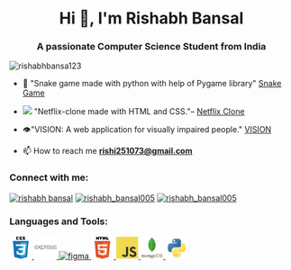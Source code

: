 <h1 align="center">Hi 👋, I'm Rishabh Bansal</h1>
<h3 align="center">A passionate Computer Science Student from India</h3>

<p align="left"> <img src="https://komarev.com/ghpvc/?username=rishabhbansa123&label=Profile%20views&color=0e75b6&style=flat" alt="rishabhbansa123" /> </p>

- 🐍 "Snake game made with python with help of Pygame library" [Snake Game](https://github.com/RishabhBansa123/Snake-Game)

- <img src="https://img.icons8.com/?size=100&id=GJ1x26ZmfZ96&format=png&color=000000" width="35"/> "Netflix-clone made with HTML and CSS."– [Netflix Clone](https://github.com/Rishabhbansal005/Netflix-clone)
- 👁️"VISION: A web application for visually impaired people." [VISION](https://github.com/Rishabhbansal005/VISION)

- 📫 How to reach me **rishi251073@gmail.com**



<h3 align="left">Connect with me:</h3>
<p align="left">
<a href="https://linkedin.com/in/rishabh bansal" target="blank"><img align="center" src="https://raw.githubusercontent.com/rahuldkjain/github-profile-readme-generator/master/src/images/icons/Social/linked-in-alt.svg" alt="rishabh bansal" height="30" width="40" /></a>
<a href="https://instagram.com/rishabh_bansal005" target="blank"><img align="center" src="https://raw.githubusercontent.com/rahuldkjain/github-profile-readme-generator/master/src/images/icons/Social/instagram.svg" alt="rishabh_bansal005" height="30" width="40" /></a>
<a href="https://www.leetcode.com/rishabh_bansal005" target="blank"><img align="center" src="https://raw.githubusercontent.com/rahuldkjain/github-profile-readme-generator/master/src/images/icons/Social/leet-code.svg" alt="rishabh_bansal005" height="30" width="40" /></a>
</p>

<h3 align="left">Languages and Tools:</h3>
<p align="left"> <a href="https://www.w3schools.com/css/" target="_blank" rel="noreferrer"> <img src="https://raw.githubusercontent.com/devicons/devicon/master/icons/css3/css3-original-wordmark.svg" alt="css3" width="40" height="40"/> </a> <a href="https://expressjs.com" target="_blank" rel="noreferrer"> <img src="https://raw.githubusercontent.com/devicons/devicon/master/icons/express/express-original-wordmark.svg" alt="express" width="40" height="40"/> </a> <a href="https://www.figma.com/" target="_blank" rel="noreferrer"> <img src="https://www.vectorlogo.zone/logos/figma/figma-icon.svg" alt="figma" width="40" height="40"/> </a> <a href="https://www.w3.org/html/" target="_blank" rel="noreferrer"> <img src="https://raw.githubusercontent.com/devicons/devicon/master/icons/html5/html5-original-wordmark.svg" alt="html5" width="40" height="40"/> </a> <a href="https://developer.mozilla.org/en-US/docs/Web/JavaScript" target="_blank" rel="noreferrer"> <img src="https://raw.githubusercontent.com/devicons/devicon/master/icons/javascript/javascript-original.svg" alt="javascript" width="40" height="40"/> </a> <a href="https://www.mongodb.com/" target="_blank" rel="noreferrer"> <img src="https://raw.githubusercontent.com/devicons/devicon/master/icons/mongodb/mongodb-original-wordmark.svg" alt="mongodb" width="40" height="40"/> </a> <a href="https://www.python.org" target="_blank" rel="noreferrer"> <img src="https://raw.githubusercontent.com/devicons/devicon/master/icons/python/python-original.svg" alt="python" width="40" height="40"/> </a> </p>

<!--<p><img align="left" src="https://github-readme-stats.vercel.app/api/top-langs?username=rishabhbansa123&show_icons=true&locale=en&layout=compact" alt="rishabhbansa123" /></p>

<p>&nbsp;<img align="center" src="https://github-readme-stats.vercel.app/api?username=rishabhbansa123&show_icons=true&locale=en" alt="rishabhbansa123" /></p>

<p><img align="center" src="https://github-readme-streak-stats.herokuapp.com/?user=rishabhbansa123&" alt="rishabhbansa123" /></p>--!>
